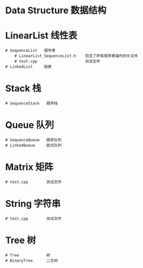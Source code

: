 # Data Structure  数据结构

# LinearList  线性表
    # SequenceList   顺序表
        # LinearList_SequenceList.h    包含了所有顺序表操作的头文件
        # test.cpp                     测试文件
    # LinkedList     链表
  
# Stack       栈
    # SequenceStack   顺序栈

# Queue       队列
    # SequenceQueue   顺序队列
    # LinkedQueue     链式队列
    
# Matrix       矩阵
    # test.cpp        测试文件
    
# String       字符串
    # test.cpp        测试文件

# Tree       树
    # Tree            树
    # BinaryTree      二叉树